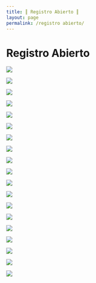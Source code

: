 ```yaml
---
title: ║ Registro Abierto ║
layout: page
permalink: /registro abierto/
---
```


# Registro Abierto



![](/assets/images/registro%20abierto/RA1web.jpg)

![](/assets/images/registro%20abierto/RA2web.jpg)

![](/assets/images/registro%20abierto/RA3web.jpg)

![](/assets/images/registro%20abierto/RA4web.jpg)

![](/assets/images/registro%20abierto/RA5web.jpg)

![](/assets/images/registro%20abierto/RA6web.jpg)

![](/assets/images/registro%20abierto/RA7web.jpg)

![](/assets/images/registro%20abierto/RA8web.jpg)

![](/assets/images/registro%20abierto/RA9web.jpg)

![](/assets/images/registro%20abierto/RA10web.jpg)

![](/assets/images/registro%20abierto/RA11web.jpg)

![](/assets/images/registro%20abierto/RA12web.jpg)

![](/assets/images/registro%20abierto/RA13web.jpg)

![](/assets/images/registro%20abierto/RA14web.jpg)

![](/assets/images/registro%20abierto/RA15web.jpg)

![](/assets/images/registro%20abierto/RA16web.jpg)

![](/assets/images/registro%20abierto/RA17web.jpg)

![](/assets/images/registro%20abierto/RA18web.jpg)

![](/assets/images/registro%20abierto/RAfinalweb.jpg)
